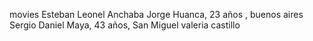 movies
Esteban Leonel Anchaba
Jorge Huanca, 23 años , buenos aires
Sergio Daniel Maya, 43 años, San Miguel 
valeria castillo 
